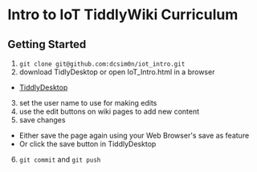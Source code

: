 # Intro to IoT TiddlyWiki Curriculum

## Getting Started

1. `git clone git@github.com:dcsim0n/iot_intro.git`
2. download TidlyDesktop or open IoT_Intro.html in a browser
 * [TiddlyDesktop](https://github.com/Jermolene/TiddlyDesktop/releases)
3. set the user name to use for making edits
4. use the edit buttons on wiki pages to add new content
5. save changes
 * Either save the page again using your Web Browser's save as feature
 * Or click the save button in TiddlyDesktop
6. `git commit` and `git push`
